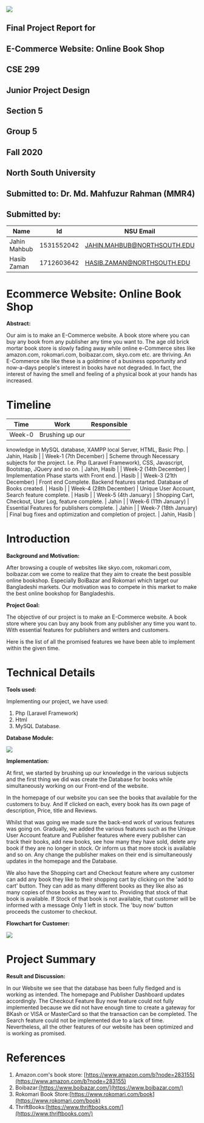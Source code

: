 ![](RackMultipart20210407-4-ssea7x_html_6ca4ac085ab94b3b.jpg)

## Final Project Report for

## E-Commerce Website: Online Book Shop

## CSE 299

## Junior Project Design

## Section 5

## Group 5

## Fall 2020

## North South University

## Submitted to: Dr. Md. Mahfuzur Rahman (MMR4)

## Submitted by:

| Name | Id | NSU Email |
| --- | --- | --- |
| Jahin Mahbub | 1531552042 | JAHIN.MAHBUB@NORTHSOUTH.EDU |
| Hasib Zaman | 1712603642 | HASIB.ZAMAN@NORTHSOUTH.EDU |

# **Ecommerce Website: Online Book Shop**

**Abstract:**

Our aim is to make an E-Commerce website. A book store where you can buy any book from any publisher any time you want to. The age old brick mortar book store is slowly fading away while online e-Commerce sites like amazon.com, rokomari.com, boibazar.com, skyo.com etc. are thriving. An E-Commerce site like these is a goldmine of a business opportunity and now-a-days people&#39;s interest in books have not degraded. In fact, the interest of having the smell and feeling of a physical book at your hands has increased.

# **Timeline**

| **Time** | **Work** | **Responsible** |
| --- | --- | --- |
| Week-0 | Brushing up our
 knowledge in MySQL
 database, XAMPP local
 Server, HTML, Basic Php. | Jahin, Hasib |
| Week-1 (7th December) | Scheme through
 Necessary subjects for
 the project. I.e. Php
 (Laravel Framework),
 CSS, Javascript,
 Bootstrap, JQuery and
 so on. | Jahin, Hasib |
| Week-2 (14th December) | Implementation Phase
 starts with Front end. | Hasib |
| Week-3 (21th December) | Front end Complete.
 Backend features
 started.
 Database of Books
 created. | Hasib |
| Week-4 (28th December) | Unique User Account,
 Search feature
 complete. | Hasib |
| Week-5 (4th January) | Shopping Cart,
 Checkout, User Log,
 feature complete. | Jahin |
| Week-6 (11th January) | Essential Features for
 publishers complete. | Jahin |
| Week-7 (18th January) | Final bug fixes and
 optimization and
 completion of project. | Jahin, Hasib |

# **Introduction**

**Background and Motivation:**

After browsing a couple of websites like skyo.com, rokomari.com, boibazar.com we come to realize that they aim to create the best possible online bookshop. Especially BoiBazar and Rokomari which target our Bangladeshi markets. Our motivation was to compete in this market to make the best online bookshop for Bangladeshis.

**Project Goal:**

The objective of our project is to make an E-Commerce website. A book store where you can buy any book from any publisher any time you want to. With essential features for publishers and writers and customers.

Here is the list of all the promised features we have been able to implement within the given time.

# **Technical Details**

**Tools used:**

Implementing our project, we have used:

1. Php (Laravel Framework)
2. Html
3. MySQL Database.

**Database Module:**

![](RackMultipart20210407-4-ssea7x_html_182836ae31bed39a.jpg)

**Implementation:**

At first, we started by brushing up our knowledge in the various subjects and the first thing we did was create the Database for books while simultaneously working on our Front-end of the website.

In the homepage of our website you can see the books that available for the customers to buy. And If clicked on each, every book has its own page of description, Price, title and Reviews.

Whilst that was going we made sure the back-end work of various features was going on. Gradually, we added the various features such as the Unique User Account feature and Publisher features where every publisher can track their books, add new books, see how many they have sold, delete any book if they are no longer in stock. Or inform us that more stock is available and so on. Any change the publisher makes on their end is simultaneously updates in the homepage and the Database.

We also have the Shopping cart and Checkout feature where any customer can add any book they like to their shopping cart by clicking on the &#39;add to cart&#39; button. They can add as many different books as they like also as many copies of those books as they want to. Providing that stock of that book is available. If Stock of that book is not available, that customer will be informed with a message Only 1 left in stock. The &#39;buy now&#39; button proceeds the customer to checkout.

**Flowchart for Customer:**

![](RackMultipart20210407-4-ssea7x_html_c9401442c9f4fa0c.jpg)

# **Project Summary**

**Result and Discussion:**

In our Website we see that the database has been fully fledged and is working as intended. The homepage and Publisher Dashboard updates accordingly. The Checkout Feature Buy now feature could not fully implemented because we did not have enough time to create a gateway for BKash or VISA or MasterCard so that the transaction can be completed. The Search feature could not be implemented due to a lack of time. Nevertheless, all the other features of our website has been optimized and is working as promised.

# **References**

1. Amazon.com&#39;s book store: [https://www.amazon.com/b?node=283155](https://www.amazon.com/b?node=283155)
2. Boibazar:[https://www.boibazar.com/](https://www.boibazar.com/)
3. Rokomari Book Store:[https://www.rokomari.com/book](https://www.rokomari.com/book)
4. ThriftBooks:[https://www.thriftbooks.com/](https://www.thriftbooks.com/)